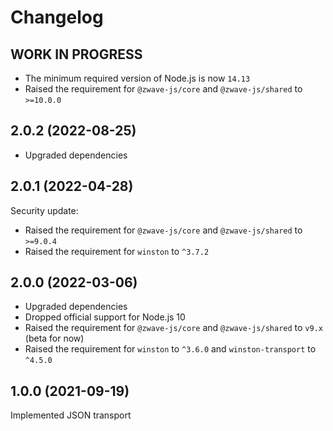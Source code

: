# Changelog
<!--
	Placeholder for next release:
	## __WORK IN PROGRESS__
-->
## __WORK IN PROGRESS__
* The minimum required version of Node.js is now `14.13`
* Raised the requirement for `@zwave-js/core` and `@zwave-js/shared` to `>=10.0.0`

## 2.0.2 (2022-08-25)
* Upgraded dependencies

## 2.0.1 (2022-04-28)
Security update:
* Raised the requirement for `@zwave-js/core` and `@zwave-js/shared` to `>=9.0.4`
* Raised the requirement for `winston` to `^3.7.2`

## 2.0.0 (2022-03-06)
* Upgraded dependencies
* Dropped official support for Node.js 10
* Raised the requirement for `@zwave-js/core` and `@zwave-js/shared` to `v9.x` (beta for now)
* Raised the requirement for `winston` to `^3.6.0` and `winston-transport` to `^4.5.0`

## 1.0.0 (2021-09-19)
Implemented JSON transport

